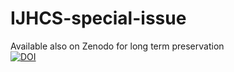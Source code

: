 # IJHCS-special-issue

Available also on Zenodo for long term preservation   
[![DOI](https://zenodo.org/badge/DOI/10.5281/zenodo.2671681.svg)](https://doi.org/10.5281/zenodo.2671681)
